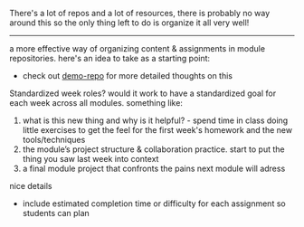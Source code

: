 There's a lot of repos and a lot of resources, there is probably no way around this so the only thing left to do is organize it all very well!

---

a more effective way of organizing content & assignments in module repositories.  here's an idea to take as a starting point:
* check out [demo-repo](https://github.com/be-hacking-hyf/demo-repo) for more detailed thoughts on this

Standardized week roles? would it work to have a standardized goal for each week across all modules. something like:
1. what is this new thing and why is it helpful? - spend time in class doing little exercises to get the feel for the first week's homework and the new tools/techniques
2. the module’s project structure & collaboration practice.  start to put the thing you saw last week into context
3. a final module project that confronts the pains next module will adress


nice details
* include estimated completion time or difficulty for each assignment so students can plan
